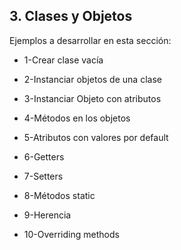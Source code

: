 ## 3. Clases y Objetos ##

Ejemplos a desarrollar en esta sección:

* 1-Crear clase vacía

* 2-Instanciar objetos de una clase

* 3-Instanciar Objeto con atributos

* 4-Métodos en los objetos

* 5-Atributos con valores por default

* 6-Getters

* 7-Setters

* 8-Métodos static

* 9-Herencia

* 10-Overriding methods


